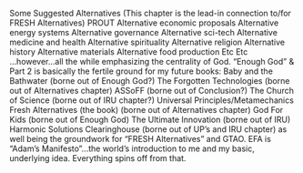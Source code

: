 Some Suggested Alternatives  (This chapter is the lead-in connection to/for FRESH Alternatives)  PROUT  Alternative economic proposals Alternative energy systems Alternative governance Alternative sci-tech Alternative medicine and health Alternative spirituality Alternative religion Alternative history  Alternative materials Alternative food production Etc Etc  ...however...all the while emphasizing the centrality of God.   “Enough God” & Part 2 is basically the fertile ground for my future books: Baby and the Bathwater (borne out of Enough God?) The Forgotten Technologies (borne out of Alternatives chapter) ASSoFF (borne out of Conclusion?) The Church of Science (borne out of IRU chapter?) Universal Principles/Metamechanics Fresh Alternatives (the book) (borne out of Alternatives chapter) God For Kids (borne out of Enough God) The Ultimate Innovation (borne out of IRU) Harmonic Solutions Clearinghouse (borne out of UP’s and IRU chapter)  as well being the groundwork for “FRESH Alternatives” and GTAO.  EFA is “Adam’s Manifesto”...the world’s introduction to me and my basic, underlying idea. Everything spins off from that.  